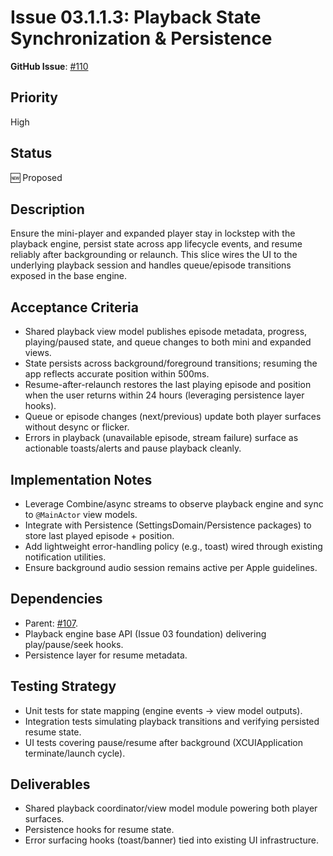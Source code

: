 # Issue 03.1.1.3: Playback State Synchronization & Persistence

**GitHub Issue**: [#110](https://github.com/ezigus/zpod/issues/110)

## Priority
High

## Status
🆕 Proposed

## Description
Ensure the mini-player and expanded player stay in lockstep with the playback engine, persist state across app lifecycle events, and resume reliably after backgrounding or relaunch. This slice wires the UI to the underlying playback session and handles queue/episode transitions exposed in the base engine.

## Acceptance Criteria
- Shared playback view model publishes episode metadata, progress, playing/paused state, and queue changes to both mini and expanded views.
- State persists across background/foreground transitions; resuming the app reflects accurate position within 500ms.
- Resume-after-relaunch restores the last playing episode and position when the user returns within 24 hours (leveraging persistence layer hooks).
- Queue or episode changes (next/previous) update both player surfaces without desync or flicker.
- Errors in playback (unavailable episode, stream failure) surface as actionable toasts/alerts and pause playback cleanly.

## Implementation Notes
- Leverage Combine/async streams to observe playback engine and sync to `@MainActor` view models.
- Integrate with Persistence (SettingsDomain/Persistence packages) to store last played episode + position.
- Add lightweight error-handling policy (e.g., toast) wired through existing notification utilities.
- Ensure background audio session remains active per Apple guidelines.

## Dependencies
- Parent: [#107](https://github.com/ezigus/zpod/issues/107).
- Playback engine base API (Issue 03 foundation) delivering play/pause/seek hooks.
- Persistence layer for resume metadata.

## Testing Strategy
- Unit tests for state mapping (engine events -> view model outputs).
- Integration tests simulating playback transitions and verifying persisted resume state.
- UI tests covering pause/resume after background (XCUIApplication terminate/launch cycle).

## Deliverables
- Shared playback coordinator/view model module powering both player surfaces.
- Persistence hooks for resume state.
- Error surfacing hooks (toast/banner) tied into existing UI infrastructure.

